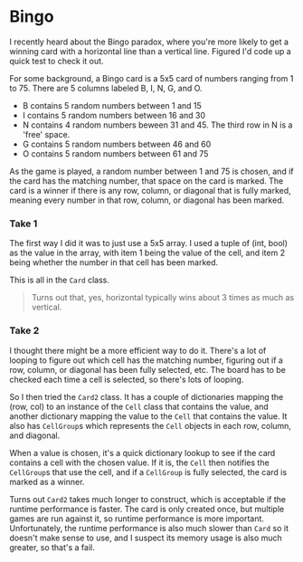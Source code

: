 # Bingo

I recently heard about the Bingo paradox, where you're more likely to get a winning card with a horizontal line than a vertical line. Figured I'd code up a quick test to check it out.

For some background, a Bingo card is a 5x5 card of numbers ranging from 1 to 75. There are 5 columns labeled B, I, N, G, and O. 
- B contains 5 random numbers between 1 and 15
- I contains 5 random numbers between 16 and 30
- N contains 4 random numbers beween 31 and 45. The third row in N is a 'free' space.
- G contains 5 random numbers between 46 and 60
- O contains 5 random numbers between 61 and 75

As the game is played, a random number between 1 and 75 is chosen, and if the card has the matching number, that space on the card is marked. The card is a winner if there is any row, column, or diagonal that is fully marked, meaning every number in that row, column, or diagonal has been marked.

### Take 1
The first way I did it was to just use a 5x5 array. I used a tuple of (int, bool) as the value in the array, with item 1 being the value of the cell, and item 2 being whether the number in that cell has been marked.

This is all in the `Card` class.

> Turns out that, yes, horizontal typically wins about 3 times as much as vertical.

### Take 2
I thought there might be a more efficient way to do it. There's a lot of looping to figure out which cell has the matching number, figuring out if a row, column, or diagonal has been fully selected, etc. The board has to be checked each time a cell is selected, so there's lots of looping.

So I then tried the `Card2` class. It has a couple of dictionaries mapping the (row, col) to an instance of the `Cell` class that contains the value, and another dictionary mapping the value to the `Cell` that contains the value. It also has `CellGroup`s which represents the `Cell` objects in each row, column, and diagonal.

When a value is chosen, it's a quick dictionary lookup to see if the card contains a cell with the chosen value. If it is, the `Cell` then notifies the `CellGroup`s that use the cell, and if a `CellGroup` is fully selected, the card is marked as a winner.

Turns out `Card2` takes much longer to construct, which is acceptable if the runtime performance is faster. The card is only created once, but multiple games are run against it, so runtime performance is more important. Unfortunately, the runtime performance is also much slower than `Card` so it doesn't make sense to use, and I suspect its memory usage is also much greater, so that's a fail.